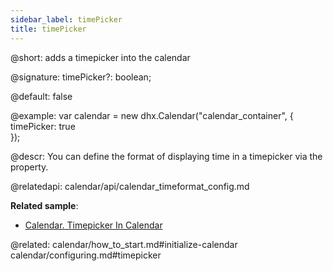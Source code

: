 ```yaml
---
sidebar_label: timePicker
title: timePicker
---          
```


@short: adds a timepicker into the calendar

@signature: timePicker?: boolean;

@default: false

@example: 
var calendar = new dhx.Calendar("calendar_container", {
    timePicker: true      
});


@descr: 
You can define the format of displaying time in a timepicker via the [](calendar/api/calendar_timeformat_config.md) property.


@relatedapi:
calendar/api/calendar_timeformat_config.md

**Related sample**:
- [Calendar. Timepicker In Calendar](https://snippet.dhtmlx.com/jkbfb202)

@related: calendar/how_to_start.md#initialize-calendar
calendar/configuring.md#timepicker